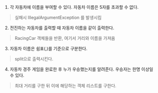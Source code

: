 1. 각 자동차에 이름을 부여할 수 있다. 자동차 이름은 5자를 초과할 수 없다.
> 실패시 IllegalArgumentException 를 발생시킴
2. 전진하는 자동차를 출력할 때 자동차 이름을 같이 출력한다.
> RacingCar 객체들을 반환, 여기서 거리와 이름을 가져옴
3. 자동차 이름은 쉼표(,)를 기준으로 구분한다.
>  split으로 출력시킨다.
4. 자동차 경주 게임을 완료한 후 누가 우승했는지를 알려준다. 우승자는 한명 이상일 수 있다.
> 최대 거리를 구한 뒤 이에 해당하는 객체 리스트를 구한다.